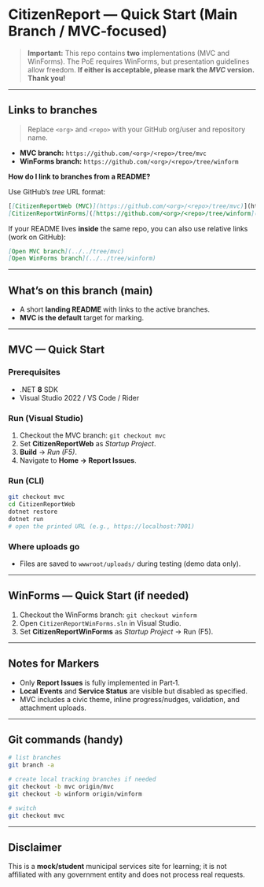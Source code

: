 # CitizenReport — Quick Start (Main Branch / MVC‑focused)

> **Important:** This repo contains **two** implementations (MVC and WinForms). The PoE requires WinForms, but presentation guidelines allow freedom. **If either is acceptable, please mark the *MVC* version. Thank you!**

---

## Links to branches

> Replace `<org>` and `<repo>` with your GitHub org/user and repository name.

* **MVC branch:** `https://github.com/<org>/<repo>/tree/mvc`
* **WinForms branch:** `https://github.com/<org>/<repo>/tree/winform`

**How do I link to branches from a README?**

Use GitHub’s *tree* URL format:

```md
[[CitizenReportWeb (MVC)](https://github.com/<org>/<repo>/tree/mvc)](https://github.com/Deano-Gibson/CitizenReport/tree/MVC)
[CitizenReportWinForms]([https://github.com/<org>/<repo>/tree/winform](https://github.com/Deano-Gibson/CitizenReport/tree/winForm)) 
```

If your README lives **inside** the same repo, you can also use relative links (work on GitHub):

```md
[Open MVC branch](../../tree/mvc)
[Open WinForms branch](../../tree/winform)
```

---

## What’s on this branch (main)

* A short **landing README** with links to the active branches.
* **MVC is the default** target for marking.

---

## MVC — Quick Start

### Prerequisites

* .NET **8** SDK
* Visual Studio 2022 / VS Code / Rider

### Run (Visual Studio)

1. Checkout the MVC branch: `git checkout mvc`
2. Set **CitizenReportWeb** as *Startup Project*.
3. **Build** → *Run (F5)*.
4. Navigate to **Home → Report Issues**.

### Run (CLI)

```bash
git checkout mvc
cd CitizenReportWeb
dotnet restore
dotnet run
# open the printed URL (e.g., https://localhost:7001)
```

### Where uploads go

* Files are saved to `wwwroot/uploads/` during testing (demo data only).

---

## WinForms — Quick Start (if needed)

1. Checkout the WinForms branch: `git checkout winform`
2. Open `CitizenReportWinForms.sln` in Visual Studio.
3. Set **CitizenReportWinForms** as *Startup Project* → Run (F5).

---

## Notes for Markers

* Only **Report Issues** is fully implemented in Part‑1.
* **Local Events** and **Service Status** are visible but disabled as specified.
* MVC includes a civic theme, inline progress/nudges, validation, and attachment uploads.

---

## Git commands (handy)

```bash
# list branches
git branch -a

# create local tracking branches if needed
git checkout -b mvc origin/mvc
git checkout -b winform origin/winform

# switch
git checkout mvc
```

---

## Disclaimer

This is a **mock/student** municipal services site for learning; it is not affiliated with any government entity and does not process real requests.
